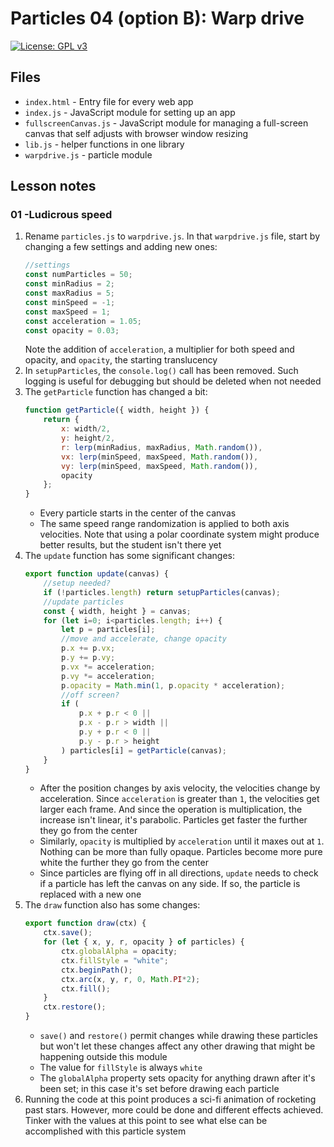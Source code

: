 # Particles 04 (option B): Warp drive

[![License: GPL v3](https://img.shields.io/badge/License-GPLv3-blue.svg)](https://www.gnu.org/licenses/gpl-3.0)

## Files

* <code>index.html</code> - Entry file for every web app
* <code>index.js</code> - JavaScript module for setting up an app
* <code>fullscreenCanvas.js</code> - JavaScript module for managing a full-screen canvas that self adjusts with browser window resizing
* <code>lib.js</code> - helper functions in one library
* <code>warpdrive.js</code> - particle module

## Lesson notes

### 01 -Ludicrous speed

1. Rename <code>particles.js</code> to <code>warpdrive.js</code>. In that <code>warpdrive.js</code> file, start by changing a few settings and adding new ones:
    ```js
    //settings
    const numParticles = 50;
    const minRadius = 2;
    const maxRadius = 5;
    const minSpeed = -1;
    const maxSpeed = 1;
    const acceleration = 1.05;
    const opacity = 0.03;
    ```
    Note the addition of <code>acceleration</code>, a multiplier for both speed and opacity, and <code>opacity</code>, the starting translucency
2. In <code>setupParticles</code>, the <code>console.log()</code> call has been removed. Such logging is useful for debugging but should be deleted when not needed
3. The <code>getParticle</code> function has changed a bit:
    ```js
    function getParticle({ width, height }) {
        return {
            x: width/2,
            y: height/2,
            r: lerp(minRadius, maxRadius, Math.random()),
            vx: lerp(minSpeed, maxSpeed, Math.random()),
            vy: lerp(minSpeed, maxSpeed, Math.random()),
            opacity
        };
    }
    ```
    * Every particle starts in the center of the canvas
    * The same speed range randomization is applied to both axis velocities. Note that using a polar coordinate system might produce better results, but the student isn't there yet
4. The <code>update</code> function has some significant changes:
    ```js
    export function update(canvas) {
        //setup needed?
        if (!particles.length) return setupParticles(canvas);
        //update particles
        const { width, height } = canvas;
        for (let i=0; i<particles.length; i++) {
            let p = particles[i];
            //move and accelerate, change opacity
            p.x += p.vx;
            p.y += p.vy;
            p.vx *= acceleration;
            p.vy *= acceleration;
            p.opacity = Math.min(1, p.opacity * acceleration);
            //off screen?
            if (
                p.x + p.r < 0 ||
                p.x - p.r > width ||
                p.y + p.r < 0 ||
                p.y - p.r > height
            ) particles[i] = getParticle(canvas);
        }
    }
    ```
    * After the position changes by axis velocity, the velocities change by acceleration. Since <code>acceleration</code> is greater than <code>1</code>, the velocities get larger each frame. And since the operation is multiplication, the increase isn't linear, it's parabolic. Particles get faster the further they go from the center
    * Similarly, <code>opacity</code> is multiplied by <code>acceleration</code> until it maxes out at <code>1</code>. Nothing can be more than fully opaque. Particles become more pure white the further they go from the center
    * Since particles are flying off in all directions, <code>update</code> needs to check if a particle has left the canvas on any side. If so, the particle is replaced with a new one
5. The <code>draw</code> function also has some changes:
    ```js
    export function draw(ctx) {
        ctx.save();
        for (let { x, y, r, opacity } of particles) {
            ctx.globalAlpha = opacity;
            ctx.fillStyle = "white";
            ctx.beginPath();
            ctx.arc(x, y, r, 0, Math.PI*2);
            ctx.fill();
        }
        ctx.restore();
    }
    ```
    * <code>save()</code> and <code>restore()</code> permit changes while drawing these particles but won't let these changes affect any other drawing that might be happening outside this module
    * The value for <code>fillStyle</code> is always <code>white</code>
    * The <code>globalAlpha</code> property sets opacity for anything drawn after it's been set; in this case it's set before drawing each particle
6. Running the code at this point produces a sci-fi animation of rocketing past stars. However, more could be done and different effects achieved. Tinker with the values at this point to see what else can be accomplished with this particle system
